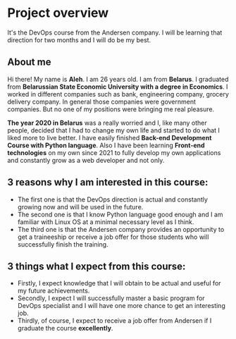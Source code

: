 # Project overview
It's the DevOps course from the Andersen company. I will be learning that direction for two months and I will do be my best.

## About me
Hi there! My name is **Aleh**. I am 26 years old. I am from **Belarus**. I graduated from **Belarussian State Economic University with a degree in Economics**. I worked in different companies such as bank, engineering company, grocery delivery company. In general those companies were government companies. But no one of my positions were bringing me real pleasure.  

**The year 2020 in Belarus** was a really worried and I, like many other people, decided that I had to change my own life and started to do what I liked more to live better. I have easily finished **Back-end Development Course with Python language**. Also I have been learning **Front-end technologies** on my own since 2021 to fully develop my own applications and constantly grow as a web developer and not only.

## 3 reasons why I am interested in this course:
* The first one is that the DevOps direction is actual and constantly growing now and will be used in the future. 
* The second one is that I know Python language good enough and I am familiar with Linux OS at a minimal necessary level as I think.
* The third one is that the Andersen company provides an opportunity to get a traineeship or receive a job offer for those students who will successfully finish the training.

## 3 things what I expect from this course:
* Firstly, I expect knowledge that I will obtain to be actual and useful for my future achievements. 
* Secondly, I expect I will successfully master a basic program for DevOps specialist and I will have one more chance to get an interesting job.
* Thirdly, of course, I expect to receive a job offer from Andersen if I graduate the course **excellently**.
